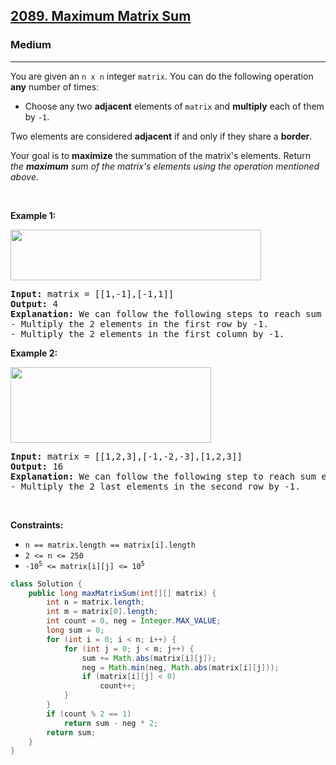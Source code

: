 <h2><a href="https://leetcode.com/problems/maximum-matrix-sum">2089. Maximum Matrix Sum</a></h2><h3>Medium</h3><hr><p>You are given an <code>n x n</code> integer <code>matrix</code>. You can do the following operation <strong>any</strong> number of times:</p>

<ul>
	<li>Choose any two <strong>adjacent</strong> elements of <code>matrix</code> and <strong>multiply</strong> each of them by <code>-1</code>.</li>
</ul>

<p>Two elements are considered <strong>adjacent</strong> if and only if they share a <strong>border</strong>.</p>

<p>Your goal is to <strong>maximize</strong> the summation of the matrix&#39;s elements. Return <em>the <strong>maximum</strong> sum of the matrix&#39;s elements using the operation mentioned above.</em></p>

<p>&nbsp;</p>
<p><strong class="example">Example 1:</strong></p>
<img alt="" src="https://assets.leetcode.com/uploads/2021/07/16/pc79-q2ex1.png" style="width: 401px; height: 81px;" />
<pre>
<strong>Input:</strong> matrix = [[1,-1],[-1,1]]
<strong>Output:</strong> 4
<b>Explanation:</b> We can follow the following steps to reach sum equals 4:
- Multiply the 2 elements in the first row by -1.
- Multiply the 2 elements in the first column by -1.
</pre>

<p><strong class="example">Example 2:</strong></p>
<img alt="" src="https://assets.leetcode.com/uploads/2021/07/16/pc79-q2ex2.png" style="width: 321px; height: 121px;" />
<pre>
<strong>Input:</strong> matrix = [[1,2,3],[-1,-2,-3],[1,2,3]]
<strong>Output:</strong> 16
<b>Explanation:</b> We can follow the following step to reach sum equals 16:
- Multiply the 2 last elements in the second row by -1.
</pre>

<p>&nbsp;</p>
<p><strong>Constraints:</strong></p>

<ul>
	<li><code>n == matrix.length == matrix[i].length</code></li>
	<li><code>2 &lt;= n &lt;= 250</code></li>
	<li><code>-10<sup>5</sup> &lt;= matrix[i][j] &lt;= 10<sup>5</sup></code></li>
</ul>

```java
class Solution {
    public long maxMatrixSum(int[][] matrix) {
        int n = matrix.length;
        int m = matrix[0].length;
        int count = 0, neg = Integer.MAX_VALUE;
        long sum = 0;
        for (int i = 0; i < n; i++) {
            for (int j = 0; j < m; j++) {
                sum += Math.abs(matrix[i][j]);
                neg = Math.min(neg, Math.abs(matrix[i][j]));
                if (matrix[i][j] < 0)
                    count++;
            }
        }
        if (count % 2 == 1)
            return sum - neg * 2;
        return sum;
    }
}
```

